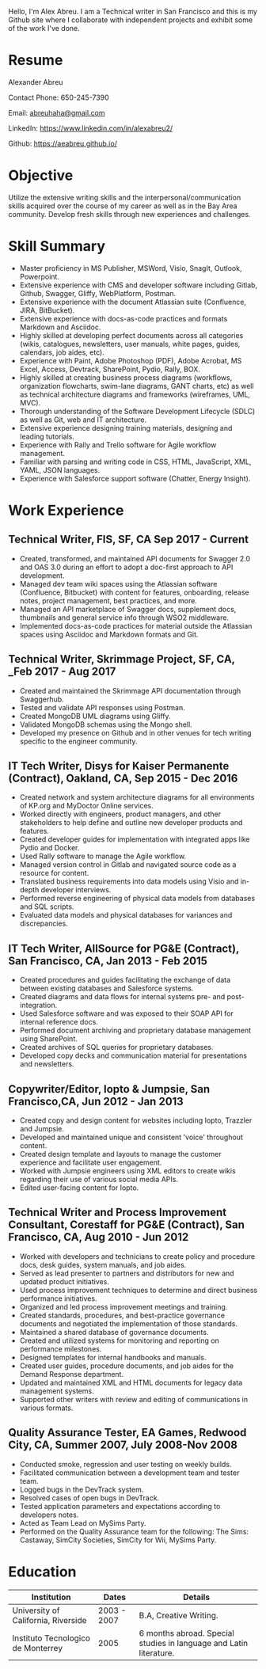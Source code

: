 Hello, I'm Alex Abreu.
I am a Technical writer in San Francisco and this is my Github site where I collaborate with independent projects and exhibit some of the work I've done.

# Resume
Alexander Abreu

Contact Phone: 650-245-7390

Email: abreuhaha@gmail.com

LinkedIn: https://www.linkedin.com/in/alexabreu2/

Github: https://aeabreu.github.io/

# Objective
Utilize the extensive writing skills and the interpersonal/communication skills acquired over the course of my career as well as in the Bay Area community. Develop fresh skills through new experiences and challenges.

# Skill Summary
* Master proficiency in MS Publisher, MSWord, Visio, SnagIt, Outlook, Powerpoint.
* Extensive experience with CMS and developer software including Gitlab, Github, Swagger, Gliffy, WebPlatform, Postman.
* Extensive experience with the document Atlassian suite (Confluence, JIRA, BitBucket).
* Extensive experience with docs-as-code practices and formats Markdown and Asciidoc.
* Highly skilled at developing perfect documents across all categories (wikis, catalogues, newsletters, user manuals, white pages, guides, calendars, job aides, etc).
* Experience with Paint, Adobe Photoshop (PDF), Adobe Acrobat, MS Excel, Access, Devtrack, SharePoint, Pydio, Rally, BOX.
* Highly skilled at creating business process diagrams (workflows, organization flowcharts, swim-lane diagrams, GANT charts, etc) as well as technical architecture diagrams and frameworks (wireframes, UML, MVC).
* Thorough understanding of the Software Development Lifecycle (SDLC) as well as Git, web and IT architecture.
* Extensive experience designing training materials, designing and leading tutorials.
* Experience with Rally and Trello software for Agile workflow management.
* Familiar with parsing and writing code in CSS, HTML, JavaScript, XML, YAML, JSON languages.
* Experience with Salesforce support software (Chatter, Energy Insight).

# Work Experience

## Technical Writer, FIS, SF, CA  Sep 2017 - Current
* Created, transformed, and maintained API documents for Swagger 2.0 and OAS 3.0 during an effort to adopt a doc-first approach to API development.
* Managed dev team wiki spaces using the Atlassian software (Confluence, Bitbucket) with content for features, onboarding, release notes, project management, best practices, and more.
* Managed an API marketplace of Swagger docs, supplement docs, thumbnails and general service info through WSO2 middleware.
* Implemented docs-as-code practices for material outside the Atlassian spaces using Asciidoc and Markdown formats and Git.

## Technical Writer, Skrimmage Project, SF, CA, _Feb 2017 - Aug 2017

* Created and maintained the Skrimmage API documentation through Swaggerhub.
* Tested and validate API responses using Postman.
* Created MongoDB UML diagrams using Gliffy.
* Validated MongoDB schemas using the Mongo shell.
* Developed my presence on Github and in other venues for tech writing specific to the engineer community.

## IT Tech Writer, Disys for Kaiser Permanente (Contract), Oakland, CA, Sep 2015 - Dec 2016

* Created network and system architecture diagrams for all environments of KP.org and MyDoctor Online services.
* Worked directly with engineers, product managers, and other stakeholders to help define and outline new developer products and features.
* Created developer guides for implementation with integrated apps like Pydio and Docker.
* Used Rally software to manage the Agile workflow.
* Managed version control in Gitlab and navigated source code as a resource for content.
* Translated business requirements into data models using Visio and in-depth developer interviews.
* Performed reverse engineering of physical data models from databases and SQL scripts.
* Evaluated data models and physical databases for variances and discrepancies.

## IT Tech Writer, AllSource for PG&E (Contract), San Francisco, CA, Jan 2013 - Feb 2015

* Created procedures and guides facilitating the exchange of data between existing databases and Salesforce systems.
* Created diagrams and data flows for internal systems pre- and post-integration.
* Used Salesforce software and was exposed to their SOAP API for internal reference docs.
* Performed document archiving and proprietary database management using SharePoint.
* Created archives of SQL queries for proprietary databases.
* Developed copy decks and communication material for presentations and newsletters.

## Copywriter/Editor, Iopto & Jumpsie, San Francisco,CA, Jun 2012 - Jan 2013

* Created copy and design content for websites including Iopto, Trazzler and Jumpsie.
* Developed and maintained unique and consistent 'voice' throughout content.
* Created design template and layouts to manage the customer experience and facilitate user engagement.
* Worked with Jumpsie engineers using XML editors to create wikis regarding their use of various social media APIs.
* Edited user-facing content for Iopto.

## Technical Writer and Process Improvement Consultant, Corestaff for PG&E (Contract), San Francisco, CA, Aug 2010 - Jun 2012

* Worked with developers and technicians to create policy and procedure docs, desk guides, system manuals, and job aides.
* Served as lead presenter to partners and distributors for new and updated product initiatives.
* Used process improvement techniques to determine and direct business performance initiatives.
* Organized and led process improvement meetings and training.
* Created standards, procedures, and best-practice governance documents and negotiated the implementation of those standards.
* Maintained a shared database of governance documents.
* Created and utilized systems for monitoring and reporting on performance milestones.
* Designed templates for internal handbooks and manuals.
* Created user guides, procedure documents, and job aides for the Demand Response department.
* Updated and maintained XML and HTML documents for legacy data management systems.
* Supported other writers with review and editing of communications in various formats.

## Quality Assurance Tester, EA Games, Redwood City, CA, Summer 2007, July 2008-Nov 2008

* Conducted smoke, regression and user testing on weekly builds.
* Facilitated communication between a development team and tester team.
* Logged bugs in the DevTrack system.
* Resolved cases of open bugs in DevTrack.
* Tested application parameters and expectations according to developers notes.
* Acted as Team Lead on MySims Party.
* Performed on the Quality Assurance team for the following: The Sims: Castaway, SimCity Societies, SimCity for Wii, MySims Party.

# Education
Institution | Dates | Details
--- | --- | ---
University of California, Riverside | 2003 - 2007 | B.A, Creative Writing.
Instituto Tecnologico de Monterrey | 2005 | 6 months abroad. Special studies in language and Latin literature.
